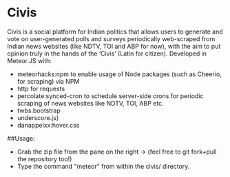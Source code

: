 # Civis

Civis is a social platform for Indian politics that allows users to generate and vote on user-generated polls and surveys periodically web-scraped from Indian news websites (like NDTV, TOI and ABP for now), with the aim to put opinion truly in the hands of the ‘Civis’ (Latin for citizen).
Developed in Meteor.JS with:

<ul>
<li>meteorhacks:npm to enable usage of Node packages (such as Cheerio, for scraping) via NPM</li>
<li>http for requests</li>
<li>percolate:synced-cron to schedule server-side crons for periodic scraping of news websites like NDTV, TOI, ABP etc.</li>
<li>twbs:bootstrap</li>
<li>underscore.js)</li>
<li>danappelxx:hover.css</li>
</ul>


##Usage:
<ul>
<li> Grab the zip file from the pane on the right -> (feel free to git fork+pull the repository too!) </li>
<li> Type the command "meteor" from within the civis/ directory. </li>
</ul>


